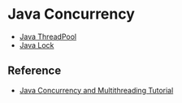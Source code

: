 # Java Concurrency

* [Java ThreadPool](thread-pool/README.md)
* [Java Lock](java-lock/java-lock.md)

## Reference
* [Java Concurrency and Multithreading Tutorial](http://tutorials.jenkov.com/java-concurrency/index.html)